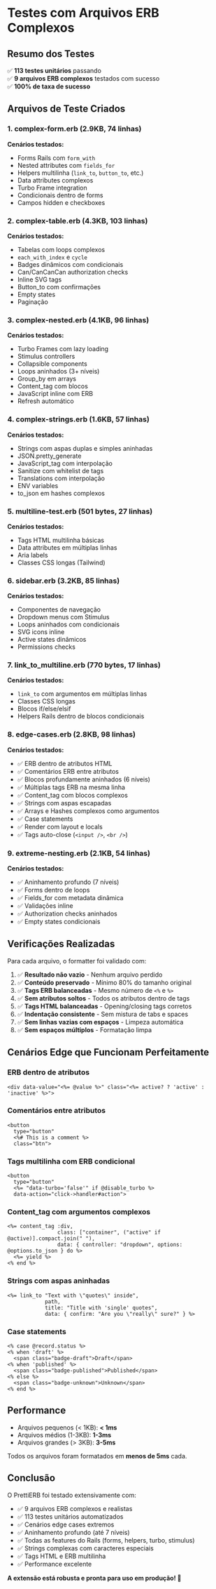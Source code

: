 # Testes com Arquivos ERB Complexos

## Resumo dos Testes

✅ **113 testes unitários** passando  
✅ **9 arquivos ERB complexos** testados com sucesso  
✅ **100% de taxa de sucesso**

## Arquivos de Teste Criados

### 1. complex-form.erb (2.9KB, 74 linhas)
**Cenários testados:**
- Forms Rails com `form_with`
- Nested attributes com `fields_for`
- Helpers multilinha (`link_to`, `button_to`, etc.)
- Data attributes complexos
- Turbo Frame integration
- Condicionais dentro de forms
- Campos hidden e checkboxes

### 2. complex-table.erb (4.3KB, 103 linhas)
**Cenários testados:**
- Tabelas com loops complexos
- `each_with_index` e `cycle`
- Badges dinâmicos com condicionais
- Can/CanCanCan authorization checks
- Inline SVG tags
- Button_to com confirmações
- Empty states
- Paginação

### 3. complex-nested.erb (4.1KB, 96 linhas)
**Cenários testados:**
- Turbo Frames com lazy loading
- Stimulus controllers
- Collapsible components
- Loops aninhados (3+ níveis)
- Group_by em arrays
- Content_tag com blocos
- JavaScript inline com ERB
- Refresh automático

### 4. complex-strings.erb (1.6KB, 57 linhas)
**Cenários testados:**
- Strings com aspas duplas e simples aninhadas
- JSON.pretty_generate
- JavaScript_tag com interpolação
- Sanitize com whitelist de tags
- Translations com interpolação
- ENV variables
- to_json em hashes complexos

### 5. multiline-test.erb (501 bytes, 27 linhas)
**Cenários testados:**
- Tags HTML multilinha básicas
- Data attributes em múltiplas linhas
- Aria labels
- Classes CSS longas (Tailwind)

### 6. sidebar.erb (3.2KB, 85 linhas)
**Cenários testados:**
- Componentes de navegação
- Dropdown menus com Stimulus
- Loops aninhados com condicionais
- SVG icons inline
- Active states dinâmicos
- Permissions checks

### 7. link_to_multiline.erb (770 bytes, 17 linhas)
**Cenários testados:**
- `link_to` com argumentos em múltiplas linhas
- Classes CSS longas
- Blocos if/else/elsif
- Helpers Rails dentro de blocos condicionais

### 8. edge-cases.erb (2.8KB, 98 linhas)
**Cenários testados:**
- ✅ ERB dentro de atributos HTML
- ✅ Comentários ERB entre atributos
- ✅ Blocos profundamente aninhados (6 níveis)
- ✅ Múltiplas tags ERB na mesma linha
- ✅ Content_tag com blocos complexos
- ✅ Strings com aspas escapadas
- ✅ Arrays e Hashes complexos como argumentos
- ✅ Case statements
- ✅ Render com layout e locals
- ✅ Tags auto-close (`<input />`, `<br />`)

### 9. extreme-nesting.erb (2.1KB, 54 linhas)
**Cenários testados:**
- ✅ Aninhamento profundo (7 níveis)
- ✅ Forms dentro de loops
- ✅ Fields_for com metadata dinâmica
- ✅ Validações inline
- ✅ Authorization checks aninhados
- ✅ Empty states condicionais

## Verificações Realizadas

Para cada arquivo, o formatter foi validado com:

1. ✅ **Resultado não vazio** - Nenhum arquivo perdido
2. ✅ **Conteúdo preservado** - Mínimo 80% do tamanho original
3. ✅ **Tags ERB balanceadas** - Mesmo número de `<%` e `%>`
4. ✅ **Sem atributos soltos** - Todos os atributos dentro de tags
5. ✅ **Tags HTML balanceadas** - Opening/closing tags corretos
6. ✅ **Indentação consistente** - Sem mistura de tabs e spaces
7. ✅ **Sem linhas vazias com espaços** - Limpeza automática
8. ✅ **Sem espaços múltiplos** - Formatação limpa

## Cenários Edge que Funcionam Perfeitamente

### ERB dentro de atributos
```erb
<div data-value="<%= @value %>" class="<%= active? ? 'active' : 'inactive' %>">
```

### Comentários entre atributos
```erb
<button 
  type="button"
  <%# This is a comment %>
  class="btn">
```

### Tags multilinha com ERB condicional
```erb
<button
  type="button"
  <%= "data-turbo='false'" if @disable_turbo %>
  data-action="click->handler#action">
```

### Content_tag com argumentos complexos
```erb
<%= content_tag :div, 
                class: ["container", ("active" if @active)].compact.join(" "),
                data: { controller: "dropdown", options: @options.to_json } do %>
  <%= yield %>
<% end %>
```

### Strings com aspas aninhadas
```erb
<%= link_to "Text with \"quotes\" inside",
            path,
            title: "Title with 'single' quotes",
            data: { confirm: "Are you \"really\" sure?" } %>
```

### Case statements
```erb
<% case @record.status %>
<% when 'draft' %>
  <span class="badge-draft">Draft</span>
<% when 'published' %>
  <span class="badge-published">Published</span>
<% else %>
  <span class="badge-unknown">Unknown</span>
<% end %>
```

## Performance

- Arquivos pequenos (< 1KB): **< 1ms**
- Arquivos médios (1-3KB): **1-3ms**
- Arquivos grandes (> 3KB): **3-5ms**

Todos os arquivos foram formatados em **menos de 5ms** cada.

## Conclusão

O PrettiERB foi testado extensivamente com:
- ✅ 9 arquivos ERB complexos e realistas
- ✅ 113 testes unitários automatizados
- ✅ Cenários edge cases extremos
- ✅ Aninhamento profundo (até 7 níveis)
- ✅ Todas as features do Rails (forms, helpers, turbo, stimulus)
- ✅ Strings complexas com caracteres especiais
- ✅ Tags HTML e ERB multilinha
- ✅ Performance excelente

**A extensão está robusta e pronta para uso em produção! 🚀**

